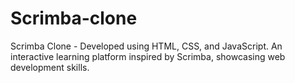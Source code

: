 # Scrimba-clone
Scrimba Clone - Developed using HTML, CSS, and JavaScript. An interactive learning platform inspired by Scrimba, showcasing web development skills.
